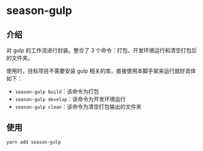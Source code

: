 # season-gulp

## 介绍

对 gulp 的工作流进行封装。整合了 3 个命令：打包、开发环境运行和清空打包后的文件夹。

使用时，目标项目不需要安装 gulp 相关的库，直接使用本脚手架来运行就好具体如下：

- `season-gulp build`：该命令为打包
- `season-gulp develop`：该命令为开发环境运行
- `season-gulp clean`：该命令为清空打包输出的文件夹

## 使用

`yarn add season-gulp`
